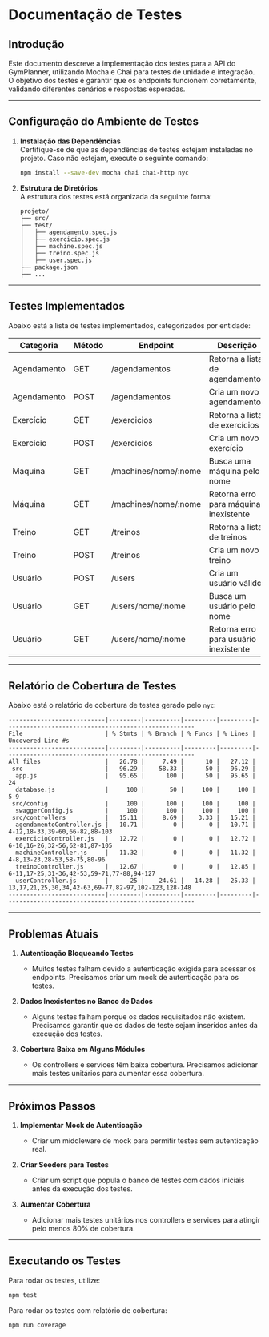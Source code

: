 # Documentação de Testes

## Introdução
Este documento descreve a implementação dos testes para a API do GymPlanner, utilizando Mocha e Chai para testes de unidade e integração. O objetivo dos testes é garantir que os endpoints funcionem corretamente, validando diferentes cenários e respostas esperadas.

---

## Configuração do Ambiente de Testes

1. **Instalação das Dependências**  
   Certifique-se de que as dependências de testes estejam instaladas no projeto. Caso não estejam, execute o seguinte comando:

   ```sh
   npm install --save-dev mocha chai chai-http nyc
   ```

2. **Estrutura de Diretórios**  
   A estrutura dos testes está organizada da seguinte forma:

   ```
   projeto/
   ├── src/
   ├── test/
   │   ├── agendamento.spec.js
   │   ├── exercicio.spec.js
   │   ├── machine.spec.js
   │   ├── treino.spec.js
   │   ├── user.spec.js
   ├── package.json
   ├── ...
   ```

---

## Testes Implementados

Abaixo está a lista de testes implementados, categorizados por entidade:

| Categoria       | Método | Endpoint                        | Descrição |
|---------------|--------|--------------------------------|-----------|
| Agendamento  | GET    | /agendamentos                 | Retorna a lista de agendamentos |
| Agendamento  | POST   | /agendamentos                 | Cria um novo agendamento |
| Exercício    | GET    | /exercicios                   | Retorna a lista de exercícios |
| Exercício    | POST   | /exercicios                   | Cria um novo exercício |
| Máquina      | GET    | /machines/nome/:nome          | Busca uma máquina pelo nome |
| Máquina      | GET    | /machines/nome/:nome          | Retorna erro para máquina inexistente |
| Treino       | GET    | /treinos                      | Retorna a lista de treinos |
| Treino       | POST   | /treinos                      | Cria um novo treino |
| Usuário      | POST   | /users                        | Cria um usuário válido |
| Usuário      | GET    | /users/nome/:nome             | Busca um usuário pelo nome |
| Usuário      | GET    | /users/nome/:nome             | Retorna erro para usuário inexistente |

---

## Relatório de Cobertura de Testes

Abaixo está o relatório de cobertura de testes gerado pelo `nyc`:

```
---------------------------|---------|----------|---------|---------|-----------------------------------------------------
File                       | % Stmts | % Branch | % Funcs | % Lines | Uncovered Line #s
---------------------------|---------|----------|---------|---------|-----------------------------------------------------
All files                  |   26.78 |     7.49 |      10 |   27.12 |
 src                       |   96.29 |    58.33 |      50 |   96.29 |
  app.js                   |   95.65 |      100 |      50 |   95.65 | 24
  database.js              |     100 |       50 |     100 |     100 | 5-9
 src/config                |     100 |      100 |     100 |     100 |
  swaggerConfig.js         |     100 |      100 |     100 |     100 |
 src/controllers           |   15.11 |     8.69 |    3.33 |   15.21 |
  agendamentoController.js |   10.71 |        0 |       0 |   10.71 | 4-12,18-33,39-60,66-82,88-103
  exercicioController.js   |   12.72 |        0 |       0 |   12.72 | 6-10,16-26,32-56,62-81,87-105
  machineController.js     |   11.32 |        0 |       0 |   11.32 | 4-8,13-23,28-53,58-75,80-96
  treinoController.js      |   12.67 |        0 |       0 |   12.85 | 6-11,17-25,31-36,42-53,59-71,77-88,94-127
  userController.js        |      25 |    24.61 |   14.28 |   25.33 | 13,17,21,25,30,34,42-63,69-77,82-97,102-123,128-148
---------------------------|---------|----------|---------|---------|-----------------------------------------------------
```

---

## Problemas Atuais

1. **Autenticação Bloqueando Testes**  
   - Muitos testes falham devido a autenticação exigida para acessar os endpoints. Precisamos criar um mock de autenticação para os testes.

2. **Dados Inexistentes no Banco de Dados**  
   - Alguns testes falham porque os dados requisitados não existem. Precisamos garantir que os dados de teste sejam inseridos antes da execução dos testes.

3. **Cobertura Baixa em Alguns Módulos**  
   - Os controllers e services têm baixa cobertura. Precisamos adicionar mais testes unitários para aumentar essa cobertura.

---

## Próximos Passos

1. **Implementar Mock de Autenticação**  
   - Criar um middleware de mock para permitir testes sem autenticação real.

2. **Criar Seeders para Testes**  
   - Criar um script que popula o banco de testes com dados iniciais antes da execução dos testes.

3. **Aumentar Cobertura**  
   - Adicionar mais testes unitários nos controllers e services para atingir pelo menos 80% de cobertura.

---

## Executando os Testes

Para rodar os testes, utilize:

```sh
npm test
```

Para rodar os testes com relatório de cobertura:

```sh
npm run coverage
```
